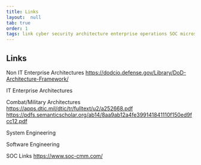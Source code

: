 ```yaml
---
title: Links
layout:  null
tab: true
order: 1
tags: link cyber security architecture enterprise operations SOC microservice resilience redundant scalable flexible modular
---
```


## Links



Non IT Enterprise Architectures
https://dodcio.defense.gov/Library/DoD-Architecture-Framework/


IT Enterprise Architectures


Combat/Military Architectures
https://apps.dtic.mil/dtic/tr/fulltext/u2/a252668.pdf
https://pdfs.semanticscholar.org/ab14/8aa9ab12a4fe399141841110f150ed9fcc12.pdf


System Engineering



Software Engineering


SOC Links
https://www.soc-cmm.com/
